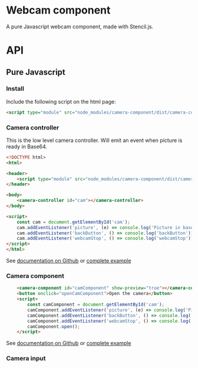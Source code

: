# Webcam component

A pure Javascript webcam component, made with Stencil.js.

# API


## Pure Javascript

### Install

Include the following script on the html page:

```html
<script type="module" src="node_modules/camera-component/dist/camera-component/camera-component.esm.js"></script>
```

### Camera controller

This is the low level camera controller. Will emit an event when picture is ready in Base64.

```html
<!DOCTYPE html>
<html>

<header>
    <script type="module" src="node_modules/camera-component/dist/camera-component/camera-component.esm.js"></script>
</header>

<body>
    <camera-controller id="cam"></camera-controller>
</body>

<script>
    const cam = document.getElementById('cam');
    cam.addEventListener('picture', (e) => console.log('Picture in base 64:', e.detail.snapshot));
    cam.addEventListener('backButton', () => console.log('backButton'));
    cam.addEventListener('webcamStop', () => console.log('webcamStop'));
</script>
</html>
```

See [documentation on Github](src/components/camera-controller/readme.md) or [complete example](examples/camera-controller.html)

### Camera component


```html
    <camera-component id="camComponent" show-preview="true"></camera-component>
    <button onclick="openCamComponent">Open the camera</button>
    <script>
        const camComponent = document.getElementById('cam');
        camComponent.addEventListener('picture', (e) => console.log('Picture in base 64:', e.detail.snapshot));
        camComponent.addEventListener('backButton', () => console.log('backButton'));
        camComponent.addEventListener('webcamStop', () => console.log('webcamStop'));
        camComponent.open();
    </script>
```

See [documentation on Github](src/components/camera-component/readme.md) or [complete example](examples/camera-component.html)


### Camera input

```html

```

